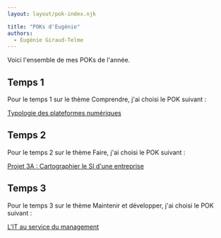 ```yaml
---
layout: layout/pok-index.njk

title: "POKs d'Eugénie"
authors:
  - Eugénie Giraud-Telme
---
```

<!-- début résumé -->

Voici l'ensemble de mes POKs de l'année.

<!-- fin résumé -->

## Temps 1

Pour le temps 1 sur le thème Comprendre, j'ai choisi le POK suivant :

[Typologie des plateformes numériques](./temps-1/)

## Temps 2

Pour le temps 2 sur le thème Faire, j'ai choisi le POK suivant :

[Projet 3A : Cartographier le SI d'une entreprise](./temps-2/)

## Temps 3

Pour le temps 3 sur le thème Maintenir et développer, j'ai choisi le POK suivant :

[L'IT au service du management](./temps-3/)
